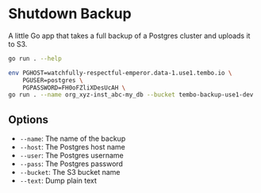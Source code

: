 Shutdown Backup
===============

A little Go app that takes a full backup of a Postgres cluster and uploads it
to S3.

```sh
go run . --help

env PGHOST=watchfully-respectful-emperor.data-1.use1.tembo.io \
    PGUSER=postgres \
    PGPASSWORD=FH0oFZliXDesUcAH \
go run . --name org_xyz-inst_abc-my_db --bucket tembo-backup-use1-dev
```

Options
-------

*   `--name`: The name of the backup
*   `--host`: The Postgres host name
*   `--user`: The Postgres username
*   `--pass`: The Postgres password 
*   `--bucket`: The S3 bucket name
*   `--text`: Dump plain text
